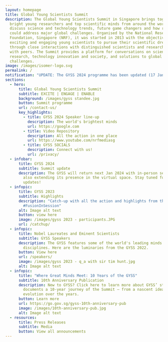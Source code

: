```yaml
---
layout: homepage
title: Global Young Scientists Summit
description: The Global Young Scientists Summit in Singapore brings together
  bright young researchers and top scientific minds from around the world to
  discuss science and technology trends, future game changers and how research
  could address major global challenges. Organised by the National Research
  Foundation, Singapore (NRF), it was started in 2013 with the objective of
  exciting and engaging young scientists to pursue their scientific dreams
  through close interactions with distinguished scientists and researchers, and
  with peers. The Summit provides a platform for conversations on science and
  research, technology innovation and society, and solutions to global
  challenges.
image: /images/isomer-logo.svg
permalink: /
notification: "UPDATE: The GYSS 2024 programme has been updated (17 Jan)"
sections:
  - hero:
      title: Global Young Scientists Summit
      subtitle: EXCITE | ENGAGE | ENABLE
      background: /images/gyss standee.jpg
      button: Summit programme
      url: /contact-us/
      key_highlights:
        - title: GYSS 2024 Speaker line-up
          description: The world's brightest minds
          url: https://google.com
        - title: Video Repository
          description: All the action in one place
          url: https://www.youtube.com/nrfmediasg
        - title: GYSS SOCIALS
          description: Connect with us!
          url: /privacy/
  - infobar:
      title: GYSS 2024
      subtitle: Summit update
      description: The GYSS will return next Jan 2024 with in-person sessions while
        also extending its presence in the virtual space. Stay tuned for more
        updates!
  - infopic:
      title: GYSS 2023
      subtitle: Highlights
      description: "Catch-up with all the action and highlights from the GYSS2023!
        #FusionInSession"
      alt: Image alt text
      button: view here
      image: /images/gyss 2023 - participants.JPG
      url: /catchup/
  - infopic:
      title: Nobel Laureates and Eminent Scientists
      subtitle: GYSS Speakers
      description: The GYSS features some of the world's leading minds across various
        disciplines. Here are the luminaries from the GYSS 2022.
      button: View here
      url: /speakers/
      image: /images/gyss 2023 - q_a with sir tim hunt.jpg
      alt: Image alt text
  - infopic:
      title: "Where Great Minds Meet: 10 Years of the GYSS"
      subtitle: 10th Anniversary Publication
      description: New to GYSS? Click here to learn more about GYSS’ story. It
        documents a 10-year journey of the Summit — from a nascent idea to its
        evolution over the years.
      button: Learn more
      url: https://go.gov.sg/gyss-10th-anniversary-pub
      image: /images/10th-anniversary-pub.jpg
      alt: Image alt text
  - resources:
      title: Press Releases
      subtitle: Media
      button: View all announcements
---
```

